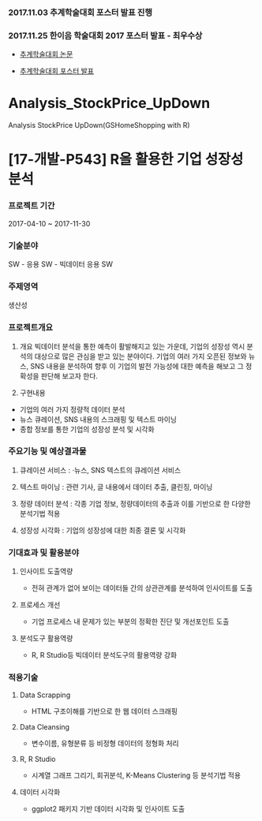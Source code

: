 ### 2017.11.03 추계학술대회 포스터 발표 진행

### 2017.11.25 한이음 학술대회 2017 포스터 발표 - __최우수상__

- [추계학술대회 논문](https://github.com/Analysis-of-corporate-growth-using-R/Analysis_StockPrice_UpDown/blob/master/KIPS%20%E1%84%8E%E1%85%AE%E1%84%80%E1%85%A8%E1%84%92%E1%85%A1%E1%86%A8%E1%84%89%E1%85%AE%E1%86%AF%E1%84%87%E1%85%A1%E1%86%AF%E1%84%91%E1%85%AD%E1%84%83%E1%85%A2%E1%84%92%E1%85%AC-%E1%84%82%E1%85%A9%E1%86%AB%E1%84%86%E1%85%AE%E1%86%AB(R%E1%84%80%E1%85%AA%20%E1%84%87%E1%85%AE%E1%86%AB%E1%84%89%E1%85%A5%E1%86%A8%E1%84%8B%E1%85%A1%E1%86%AF%E1%84%80%E1%85%A9%E1%84%85%E1%85%B5%E1%84%8C%E1%85%B3%E1%86%B7%E1%84%8B%E1%85%B3%E1%86%AF%20%E1%84%92%E1%85%AA%E1%86%AF%E1%84%8B%E1%85%AD%E1%86%BC%E1%84%92%E1%85%A1%E1%86%AB%20%E1%84%80%E1%85%B5%E1%84%8B%E1%85%A5%E1%86%B8%E1%84%8B%E1%85%B4%20%E1%84%89%E1%85%A5%E1%86%BC%E1%84%8C%E1%85%A1%E1%86%BC%E1%84%89%E1%85%A5%E1%86%BC%20%E1%84%87%E1%85%AE%E1%86%AB%E1%84%89%E1%85%A5%E1%86%A8).pdf)

- [추계학술대회 포스터 발표](https://github.com/Analysis-of-corporate-growth-using-R/Analysis_StockPrice_UpDown/blob/master/%E1%84%92%E1%85%A1%E1%86%AB%E1%84%8B%E1%85%B5%E1%84%8B%E1%85%B3%E1%86%B7%E1%84%92%E1%85%A1%E1%86%A8%E1%84%89%E1%85%AE%E1%86%AF%E1%84%83%E1%85%A2%E1%84%92%E1%85%AC_%E1%84%91%E1%85%A9%E1%84%89%E1%85%B3%E1%84%90%E1%85%A5%E1%84%8B%E1%85%A3%E1%86%BC%E1%84%89%E1%85%B5%E1%86%A8(R%E1%84%89%E1%85%A5%E1%86%BC%E1%84%8C%E1%85%A1%E1%86%BC%E1%84%89%E1%85%A5%E1%86%BC%E1%84%87%E1%85%AE%E1%86%AB%E1%84%89%E1%85%A5%E1%86%A8)_%E1%84%8E%E1%85%AC%E1%84%8C%E1%85%A9%E1%86%BC.pdf)

# Analysis_StockPrice_UpDown
Analysis StockPrice UpDown(GSHomeShopping with R)

# [17-개발-P543] R을 활용한 기업 성장성 분석

### 프로젝트 기간	
2017-04-10 ~ 2017-11-30

### 기술분야	
SW  -  응용 SW  -  빅데이터 응용 SW

### 주제영역	
생산성

### 프로젝트개요	

1. 개요 
빅데이터 분석을 통한 예측이 활발해지고 있는 가운데, 기업의 성장성 역시 분석의 대상으로 많은 관심을 받고 있는 분야이다. 기업의 여러 가지 오픈된 정보와 뉴스, SNS 내용을 분석하여 향후 이 기업의 발전 가능성에 대한 예측을 해보고 그 정확성을 판단해 보고자 한다.  

2. 구현내용 

- 기업의 여러 가지 정량적 데이터 분석 
- 뉴스 큐레이션, SNS 내용의 스크래핑 및 텍스트 마이닝 
- 종합 정보를 통한 기업의 성장성 분석 및 시각화 

### 주요기능 및 예상결과물	

1) 큐레이션 서비스 : ·뉴스, SNS 텍스트의 큐레이션 서비스 

2) 텍스트 마이닝 : 관련 기사, 글 내용에서 데이터 추출, 클린징, 마이닝 

3) 정량 데이터 분석 : 각종 기업 정보, 정량데이터의 추출과 이를 기반으로 한 다양한 분석기법 적용 

4) 성장성 시각화 : 기업의 성장성에 대한 최종 결론 및 시각화 

### 기대효과 및 활용분야	

1) 인사이트 도출역량 
    - 전혀 관계가 없어 보이는 데이터들 간의 상관관계를 분석하여 인사이트를 도출 

2) 프로세스 개선 
    - 기업 프로세스 내 문제가 있는 부분의 정확한 진단 및 개선포인트 도출 

3) 분석도구 활용역량 
    - R, R Studio등 빅데이터 분석도구의 활용역량 강화 

### 적용기술

1) Data Scrapping 
    - HTML 구조이해를 기반으로 한 웹 데이터 스크래핑 

2) Data Cleansing 
    - 변수이름, 유형분류 등 비정형 데이터의 정형화 처리 

3) R, R Studio 
    - 시계열 그래프 그리기, 회귀분석, K-Means Clustering 등 분석기법 적용 

4) 데이터 시각화 
    - ggplot2 패키지 기반 데이터 시각화 및 인사이트 도출
